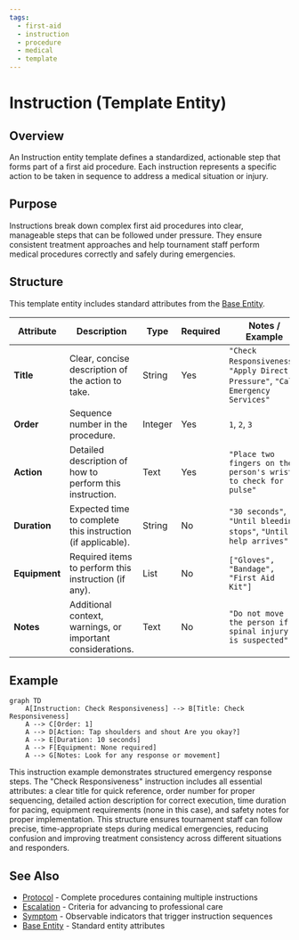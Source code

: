 ```yaml
---
tags:
  - first-aid
  - instruction
  - procedure
  - medical
  - template
---
```


# Instruction (Template Entity)

## Overview

An Instruction entity template defines a standardized, actionable step that forms part of a first aid procedure. Each instruction represents a specific action to be taken in sequence to address a medical situation or injury.

## Purpose

Instructions break down complex first aid procedures into clear, manageable steps that can be followed under pressure. They ensure consistent treatment approaches and help tournament staff perform medical procedures correctly and safely during emergencies.

## Structure

This template entity includes standard attributes from the [Base Entity](../foundation/base_entity.md).

| Attribute     | Description                                                 | Type    | Required | Notes / Example                                                                  |
| ------------- | ----------------------------------------------------------- | ------- | -------- | -------------------------------------------------------------------------------- |
| **Title**     | Clear, concise description of the action to take.           | String  | Yes      | `"Check Responsiveness"`, `"Apply Direct Pressure"`, `"Call Emergency Services"` |
| **Order**     | Sequence number in the procedure.                           | Integer | Yes      | `1`, `2`, `3`                                                                    |
| **Action**    | Detailed description of how to perform this instruction.    | Text    | Yes      | `"Place two fingers on the person's wrist to check for pulse"`                   |
| **Duration**  | Expected time to complete this instruction (if applicable). | String  | No       | `"30 seconds"`, `"Until bleeding stops"`, `"Until help arrives"`                 |
| **Equipment** | Required items to perform this instruction (if any).        | List    | No       | `["Gloves", "Bandage", "First Aid Kit"]`                                         |
| **Notes**     | Additional context, warnings, or important considerations.  | Text    | No       | `"Do not move the person if spinal injury is suspected"`                         |

## Example

```mermaid
graph TD
    A[Instruction: Check Responsiveness] --> B[Title: Check Responsiveness]
    A --> C[Order: 1]
    A --> D[Action: Tap shoulders and shout Are you okay?]
    A --> E[Duration: 10 seconds]
    A --> F[Equipment: None required]
    A --> G[Notes: Look for any response or movement]
```

This instruction example demonstrates structured emergency response steps. The "Check Responsiveness" instruction includes all essential attributes: a clear title for quick reference, order number for proper sequencing, detailed action description for correct execution, time duration for pacing, equipment requirements (none in this case), and safety notes for proper implementation. This structure ensures tournament staff can follow precise, time-appropriate steps during medical emergencies, reducing confusion and improving treatment consistency across different situations and responders.

## See Also

- [Protocol](protocol.md) - Complete procedures containing multiple instructions
- [Escalation](escalation.md) - Criteria for advancing to professional care
- [Symptom](symptom.md) - Observable indicators that trigger instruction sequences
- [Base Entity](../foundation/base_entity.md) - Standard entity attributes
